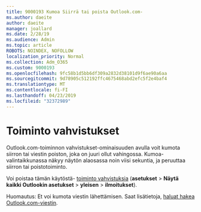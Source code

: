 ```yaml
---
title: 9000193 Kumoa Siirrä tai poista Outlook.com-
ms.author: daeite
author: daeite
manager: joallard
ms.date: 2/28/19
ms.audience: Admin
ms.topic: article
ROBOTS: NOINDEX, NOFOLLOW
localization_priority: Normal
ms.collection: Adm_O365
ms.custom: 9000193
ms.openlocfilehash: 9fc58b1d5bb6df309a2832d38101d9f6ae90a6aa
ms.sourcegitcommit: 9d78905c512192ffc4675468abd2efc5f2e4baf4
ms.translationtype: MT
ms.contentlocale: fi-FI
ms.lasthandoff: 04/23/2019
ms.locfileid: "32372989"
---
```

# <a name="action-confirmations"></a>Toiminto vahvistukset

Outlook.com-toiminnon vahvistukset-ominaisuuden avulla voit kumota siirron tai viestin poiston, joka on juuri ollut vahingossa. Kumoa-valintaikkunassa näkyy näytön alaosassa noin viisi sekuntia, ja peruuttaa siirron tai poistotoiminto.

Voi poistaa tämän käytöstä- [toiminto vahvistuksia](https://outlook.live.com/mail/options/general/notifications) (**asetukset** > **Näytä kaikki Outlookin asetukset** > **yleisen** > **ilmoitukset**).

Huomautus: Et voi kumota viestin lähettämisen. Saat lisätietoja, [haluat hakea Outlook.com-viestin](https://support.office.com/article/c069ddde-5282-4085-8f4c-d7b133324f8a).